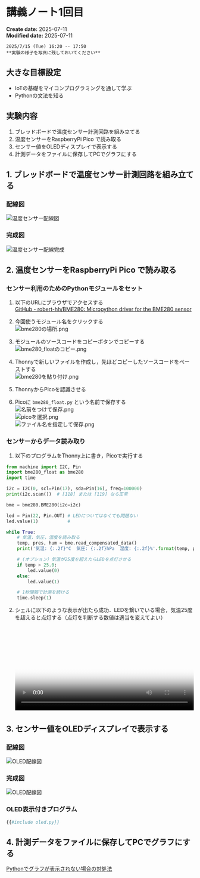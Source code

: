 # 講義ノート1回目

<div class="meta-info">

**Create date:** 2025-07-11  
**Modified date:** 2025-07-11

</div>

```admonish info
2025/7/15 (Tue) 16:20 -- 17:50  
**実験の様子を写真に残しておいてください**
```

## 大きな目標設定
- IoTの基礎をマイコンプログラミングを通して学ぶ
- Pythonの文法を知る
<!--
- インターネット通信の仕組みを知る
-->

## 実験内容
1. ブレッドボードで温度センサー計測回路を組み立てる
2. 温度センサーをRaspberryPi Pico で読み取る
3. センサー値をOLEDディスプレイで表示する
4. 計測データをファイルに保存してPCでグラフにする

## 1. ブレッドボードで温度センサー計測回路を組み立てる
### 配線図
![温度センサー配線図](../images/teaching-pico-bme280-wiring.png)

### 完成図
![温度センサー配線完成](../images/teaching-wiring-complete.png)

## 2. 温度センサーをRaspberryPi Pico で読み取る
### センサー利用のためのPythonモジュールをセット
1. 以下のURLにブラウザでアクセスする  
[GitHub - robert-hh/BME280: Micropython driver for the BME280 sensor](https://github.com/robert-hh/BME280/tree/master)
    
2. 今回使うモジュール名をクリックする  
![bme280の場所.png](../images/teaching-bme280-location.png)
    
3. モジュールのソースコードをコピーボタンでコピーする  
![bme280_floatのコピー.png](../images/teaching-bme280-float-copy.png)
    
4. Thonnyで新しいファイルを作成し，先ほどコピーしたソースコードをペーストする  
![bme280を貼り付け.png](../images/teaching-bme280-paste.png)
    
5. ThonnyからPicoを認識させる
6. Picoに `bme280_float.py` という名前で保存する  
![名前をつけて保存.png](../images/teaching-thonny-save-as.png)  
![picoを選択.png](../images/teaching-thonny-select-pico.png)  
![ファイル名を指定して保存.png](../images/teaching-thonny-save-filename.png)  

### センサーからデータ読み取り

1. 以下のプログラムをThonny上に書き，Picoで実行する
```python
from machine import I2C, Pin
import bme280_float as bme280
import time

i2c = I2C(0, scl=Pin(17), sda=Pin(16), freq=100000)
print(i2c.scan())  # [118] または [119] なら正常

bme = bme280.BME280(i2c=i2c)

led = Pin(22, Pin.OUT) # LEDについてはなくても問題ない
led.value(1)           # 

while True:
    # 気温，気圧，湿度を読み取る
    temp, pres, hum = bme.read_compensated_data()
    print('気温: {:.2f}°C  気圧: {:.2f}hPa  湿度: {:.2f}%'.format(temp, pres / 100, hum))

    # (オプション）気温が25度を超えたらLEDを点灯させる
    if temp > 25.0:
        led.value(0)
    else:
        led.value(1)

    # 1秒間隔で計測を続ける
    time.sleep(1)
```
    
2. シェルに以下のような表示が出たら成功．LEDを繋いでいる場合，気温25度を超えると点灯する（点灯を判断する数値は適当を変えてよい）
  <video controls poster="../images/teaching-temperature-sensor-preview.png"
  style="width: 100%; height: auto;">
    <source src="../images/teaching-temperature-sensor-reading.mov"
  </video>

## 3. センサー値をOLEDディスプレイで表示する
### 配線図
![OLED配線図](../images/teaching-pico配線_BME280.png)
### 完成図
![OLED配線図](../images/teaching-pico配線_BME280_完成.jpeg)
### OLED表示付きプログラム
```python
{{#include oled.py}}
```

## 4. 計測データをファイルに保存してPCでグラフにする
[Pythonでグラフが表示されない場合の対処法](matplotlib-troubleshooting.md)
